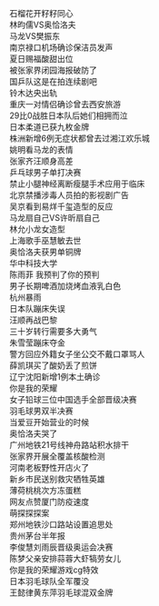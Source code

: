 石榴花开籽籽同心  
林昀儒VS奥恰洛夫  
马龙VS樊振东  
南京禄口机场确诊保洁员发声  
夏日赐福酸甜出位  
被张家界闭园海报破防了  
国乒队这是在拍连续剧吧  
铃木达央出轨  
重庆一对情侣确诊曾去西安旅游  
29比0战胜日本队后她们相拥而泣  
日本柔道已获九枚金牌  
株洲新增6例无症状都曾去过湘江欢乐城  
姚明看马龙的表情  
张家齐汪顺身高差  
乒乓球男子单打决赛  
禁止小腿神经离断瘦腿手术应用于临床  
北京禁播涉毒人员拍的影视剧广告  
吴京看到易烊千玺造型的反应  
马龙扇自己VS许昕扇自己  
林允小龙女造型  
上海歌手巫慧敏去世  
奥恰洛夫获男单铜牌  
华中科技大学  
陈雨菲 我预判了你的预判  
男子长期啤酒加烧烤血液乳白色  
杭州暴雨  
日本队蹦床失误  
汪顺再战巴黎  
三十岁转行需要多大勇气  
朱雪莹蹦床夺金  
警方回应外籍女子坐公交不戴口罩骂人  
薛凯琪买了酸奶丢了煎饼  
辽宁沈阳新增1例本土确诊  
你是我的荣耀  
女子铅球三位中国选手全部晋级决赛  
羽毛球男双半决赛  
当爱豆开始营业的时候  
奥恰洛夫哭了  
广州地铁21号线神舟路站积水排干  
张家界开展全覆盖核酸检测  
河南老板野性开店火了  
新乡市民送别救灾牺牲英雄  
薄荷桃桃次方冻蛋糕  
网友点赞厦门防疫速度  
萌探探探案  
郑州地铁沙口路站设置追思处  
贵州茅台半年报  
李俊慧刘雨辰晋级奥运会决赛  
陈梦父亲安排蒜蓉大虾犒劳女儿  
你是我的荣耀游戏cg特效  
日本羽毛球队全军覆没  
王懿律黄东萍羽毛球混双金牌  
